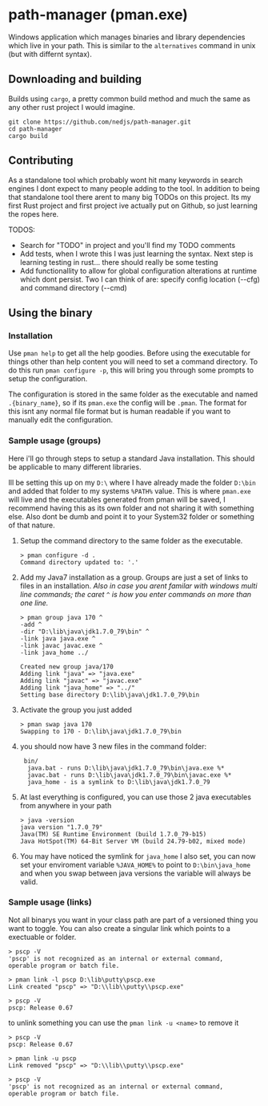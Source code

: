 # path-manager (pman.exe)
Windows application which manages binaries and library dependencies which live in your path. This is similar to the `alternatives` command in unix (but with differnt syntax). 

## Downloading and building
Builds using `cargo`, a pretty common build method and much the same as any other rust project I would imagine.
```ssh
git clone https://github.com/nedjs/path-manager.git
cd path-manager
cargo build
```


## Contributing
As a standalone tool which probably wont hit many keywords in search engines I dont expect to many people adding to the tool. In addition to being that standalone tool there arent to many big TODOs on this project. Its my first Rust project and first project ive actually put on Github, so just learning the ropes here.

TODOS:
  - Search for "TODO" in project and you'll find my TODO comments
  - Add tests, when I wrote this I was just learning the syntax. Next step is learning testing in rust... there should really be some testing
  - Add functionallity to allow for global configuration alterations at runtime which dont persist. Two I can think of are: specify config location (--cfg) and command directory (--cmd) 


## Using the binary

### Installation
Use `pman help` to get all the help goodies. Before using the executable for things other than help content you will need to set a command directory. To do this run `pman configure -p`, this will bring you through some prompts to setup the configuration.

The configuration is stored in the same folder as the executable and named `.{binary_name}`, so if its `pman.exe` the config will be `.pman`. The format for this isnt any normal file format but is human readable if you want to manually edit the configuration.

### Sample usage (groups)
Here i'll go through steps to setup a standard Java installation. This should be applicable to many different libraries.

Ill be setting this up on my `D:\` where I have already made the folder `D:\bin` and added that folder to my systems `%PATH%` value. This is where `pman.exe` will live and the executables generated from pman will be saved, I recommend having this as its own folder and not sharing it with something else. Also dont be dumb and point it to your System32 folder or something of that nature.

1. Setup the command directory to the same folder as the executable.
      ```
    > pman configure -d .
    Command directory updated to: '.'
    ```
    
2. Add my Java7 installation as a group. Groups are just a set of links to files in an installation. *Also in case you arent familar with windows multi line commands; the caret `^` is how you enter commands on more than one line.*
      ```
    > pman group java 170 ^
    -add ^
    -dir "D:\lib\java\jdk1.7.0_79\bin" ^
    -link java java.exe ^
    -link javac javac.exe ^
    -link java_home ../
    
    Created new group java/170
    Adding link "java" => "java.exe"
    Adding link "javac" => "javac.exe"
    Adding link "java_home" => "../"
    Setting base directory D:\lib\java\jdk1.7.0_79\bin
    ```
    
3. Activate the group you just added
    ```
    > pman swap java 170
    Swapping to 170 - D:\lib\java\jdk1.7.0_79\bin
    ```
    
4. you should now have 3 new files in the command folder:
    ```
     bin/
      java.bat - runs D:\lib\java\jdk1.7.0_79\bin\java.exe %*
      javac.bat - runs D:\lib\java\jdk1.7.0_79\bin\javac.exe %*
      java_home - is a symlink to D:\lib\java\jdk1.7.0_79
    ```
    
5. At last everything is configured, you can use those 2 java executables from anywhere in your path
    ```
    > java -version
    java version "1.7.0_79"
    Java(TM) SE Runtime Environment (build 1.7.0_79-b15)
    Java HotSpot(TM) 64-Bit Server VM (build 24.79-b02, mixed mode)
    ```
    
6. You may have noticed the symlink for `java_home` I also set, you can now set your enviroment variable `%JAVA_HOME%` to point to `D:\bin\java_home` and when you swap between java versions the variable will always be valid.

### Sample usage (links)
Not all binarys you want in your class path are part of a versioned thing you want to toggle. You can also create a singular link which points to a exectuable or folder.

```
> pscp -V
'pscp' is not recognized as an internal or external command,
operable program or batch file.

> pman link -l pscp D:\lib\putty\pscp.exe
Link created "pscp" => "D:\\lib\\putty\\pscp.exe"

> pscp -V
pscp: Release 0.67
```

to unlink something you can use the `pman link -u <name>` to remove it
```
> pscp -V
pscp: Release 0.67

> pman link -u pscp 
Link removed "pscp" => "D:\\lib\\putty\\pscp.exe"

> pscp -V
'pscp' is not recognized as an internal or external command,
operable program or batch file.
```

